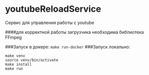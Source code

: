 # youtubeReloadService

Сервис для управления работы с youtube

####для корректной работы загрузчика необходима библиотека FFmpeg

###Запуск в докере:
```make run-docker```
###Запуск локально:
```
make venv
source venv/bin/activate
make install
make run
```
